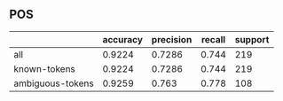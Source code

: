 
## POS

|                  | accuracy | precision | recall | support |
|------------------|----------|-----------|--------|---------|
| all              | 0.9224   | 0.7286    | 0.744  | 219     |
| known-tokens     | 0.9224   | 0.7286    | 0.744  | 219     |
| ambiguous-tokens | 0.9259   | 0.763     | 0.778  | 108     |

